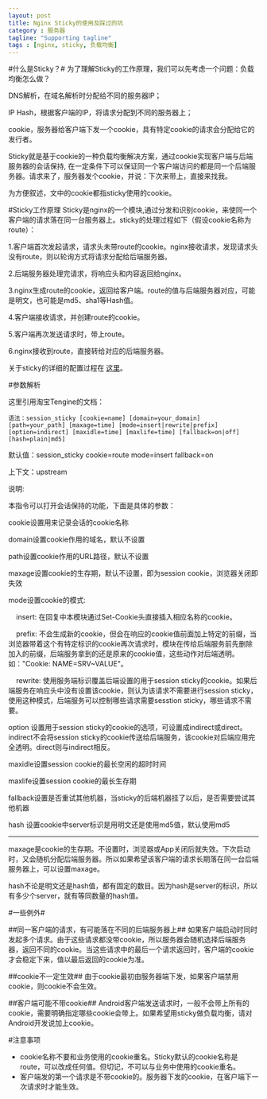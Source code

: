 ```yaml
---
layout: post
title: Nginx Sticky的使用及踩过的坑
category : 服务器
tagline: "Supporting tagline"
tags : [nginx, sticky, 负载均衡]
---
```

#什么是Sticky？#
为了理解Sticky的工作原理，我们可以先考虑一个问题：负载均衡怎么做？

DNS解析，在域名解析时分配给不同的服务器IP；

IP Hash，根据客户端的IP，将请求分配到不同的服务器上；

cookie，服务器给客户端下发一个cookie，具有特定cookie的请求会分配给它的发行者。

Sticky就是基于cookie的一种负载均衡解决方案，通过cookie实现客户端与后端服务器的会话保持, 在一定条件下可以保证同一个客户端访问的都是同一个后端服务器。请求来了，服务器发个cookie，并说：下次来带上，直接来找我。

为方便叙述，文中的cookie都指sticky使用的cookie。

#Sticky工作原理
Sticky是nginx的一个模块,通过分发和识别cookie，来使同一个客户端的请求落在同一台服务器上。sticky的处理过程如下（假设cookie名称为route）：

1.客户端首次发起请求，请求头未带route的cookie。nginx接收请求，发现请求头没有route，则以轮询方式将请求分配给后端服务器。

2.后端服务器处理完请求，将响应头和内容返回给nginx。

3.nginx生成route的cookie，返回给客户端。route的值与后端服务器对应，可能是明文，也可能是md5、sha1等Hash值。

4.客户端接收请求，并创建route的cookie。

5.客户端再次发送请求时，带上route。

6.nginx接收到route，直接转给对应的后端服务器。

关于sticky的详细的配置过程在
[这里](http://nginx.org/en/docs/http/ngx_http_upstream_module.html#sticky "nginx sticky详细配置")。

#参数解析

这里引用淘宝Tengine的文档：


    语法：session_sticky [cookie=name] [domain=your_domain] [path=your_path] [maxage=time] [mode=insert|rewrite|prefix] [option=indirect] [maxidle=time] [maxlife=time] [fallback=on|off] [hash=plain|md5]

默认值：session_sticky cookie=route mode=insert fallback=on

上下文：upstream

说明:

本指令可以打开会话保持的功能，下面是具体的参数：

cookie设置用来记录会话的cookie名称

domain设置cookie作用的域名，默认不设置

path设置cookie作用的URL路径，默认不设置

maxage设置cookie的生存期，默认不设置，即为session cookie，浏览器关闭即失效

mode设置cookie的模式:       

&nbsp;&nbsp;&nbsp;&nbsp;insert: 在回复中本模块通过Set-Cookie头直接插入相应名称的cookie。

&nbsp;&nbsp;&nbsp;&nbsp;prefix: 不会生成新的cookie，但会在响应的cookie值前面加上特定的前缀，当浏览器带着这个有特定标识的cookie再次请求时，模块在传给后端服务前先删除加入的前缀，后端服务拿到的还是原来的cookie值，这些动作对后端透明。如："Cookie: NAME=SRV~VALUE"。

&nbsp;&nbsp;&nbsp;&nbsp;rewrite: 使用服务端标识覆盖后端设置的用于session sticky的cookie。如果后端服务在响应头中没有设置该cookie，则认为该请求不需要进行session sticky，使用这种模式，后端服务可以控制哪些请求需要sesstion sticky，哪些请求不需要。

option 设置用于session sticky的cookie的选项，可设置成indirect或direct。indirect不会将session sticky的cookie传送给后端服务，该cookie对后端应用完全透明。direct则与indirect相反。

maxidle设置session cookie的最长空闲的超时时间

maxlife设置session cookie的最长生存期 

fallback设置是否重试其他机器，当sticky的后端机器挂了以后，是否需要尝试其他机器

hash 设置cookie中server标识是用明文还是使用md5值，默认使用md5

<hr/>

maxage是cookie的生存期。不设置时，浏览器或App关闭后就失效。下次启动时，又会随机分配后端服务器。所以如果希望该客户端的请求长期落在同一台后端服务器上，可以设置maxage。

hash不论是明文还是hash值，都有固定的数目。因为hash是server的标识，所以有多少个server，就有等同数量的hash值。

#一些例外#

##同一客户端的请求，有可能落在不同的后端服务器上##
如果客户端启动时同时发起多个请求。由于这些请求都没带cookie，所以服务器会随机选择后端服务器，返回不同的cookie。当这些请求中的最后一个请求返回时，客户端的cookie才会稳定下来，值以最后返回的cookie为准。

##cookie不一定生效##
由于cookie最初由服务器端下发，如果客户端禁用cookie，则cookie不会生效。

##客户端可能不带cookie##
Android客户端发送请求时，一般不会带上所有的cookie，需要明确指定哪些cookie会带上。如果希望用sticky做负载均衡，请对Android开发说加上cookie。

#注意事项
* cookie名称不要和业务使用的cookie重名。Sticky默认的cookie名称是route，可以改成任何值。但切记，不可以与业务中使用的cookie重名。
* 客户端发的第一个请求是不带cookie的。服务器下发的cookie，在客户端下一次请求时才能生效。
